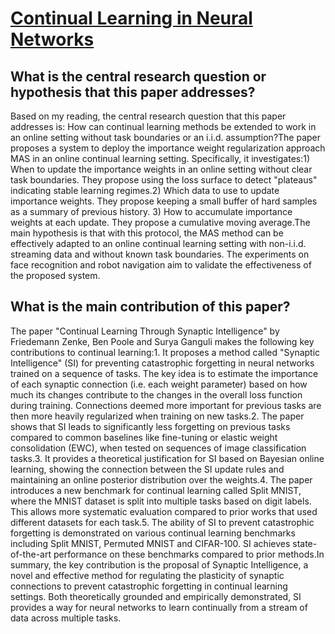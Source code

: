 # [Continual Learning in Neural Networks](https://arxiv.org/abs/1910.02718v2)

## What is the central research question or hypothesis that this paper addresses?

Based on my reading, the central research question that this paper addresses is: How can continual learning methods be extended to work in an online setting without task boundaries or an i.i.d. assumption?The paper proposes a system to deploy the importance weight regularization approach MAS in an online continual learning setting. Specifically, it investigates:1) When to update the importance weights in an online setting without clear task boundaries. They propose using the loss surface to detect "plateaus" indicating stable learning regimes.2) Which data to use to update importance weights. They propose keeping a small buffer of hard samples as a summary of previous history. 3) How to accumulate importance weights at each update. They propose a cumulative moving average.The main hypothesis is that with this protocol, the MAS method can be effectively adapted to an online continual learning setting with non-i.i.d. streaming data and without known task boundaries. The experiments on face recognition and robot navigation aim to validate the effectiveness of the proposed system.


## What is the main contribution of this paper?

The paper "Continual Learning Through Synaptic Intelligence" by Friedemann Zenke, Ben Poole and Surya Ganguli makes the following key contributions to continual learning:1. It proposes a method called "Synaptic Intelligence" (SI) for preventing catastrophic forgetting in neural networks trained on a sequence of tasks. The key idea is to estimate the importance of each synaptic connection (i.e. each weight parameter) based on how much its changes contribute to the changes in the overall loss function during training. Connections deemed more important for previous tasks are then more heavily regularized when training on new tasks.2. The paper shows that SI leads to significantly less forgetting on previous tasks compared to common baselines like fine-tuning or elastic weight consolidation (EWC), when tested on sequences of image classification tasks.3. It provides a theoretical justification for SI based on Bayesian online learning, showing the connection between the SI update rules and maintaining an online posterior distribution over the weights.4. The paper introduces a new benchmark for continual learning called Split MNIST, where the MNIST dataset is split into multiple tasks based on digit labels. This allows more systematic evaluation compared to prior works that used different datasets for each task.5. The ability of SI to prevent catastrophic forgetting is demonstrated on various continual learning benchmarks including Split MNIST, Permuted MNIST and CIFAR-100. SI achieves state-of-the-art performance on these benchmarks compared to prior methods.In summary, the key contribution is the proposal of Synaptic Intelligence, a novel and effective method for regulating the plasticity of synaptic connections to prevent catastrophic forgetting in continual learning settings. Both theoretically grounded and empirically demonstrated, SI provides a way for neural networks to learn continually from a stream of data across multiple tasks.

